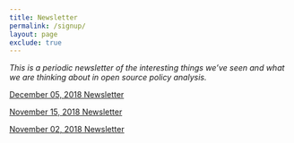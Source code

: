 ```yaml
---
title: Newsletter
permalink: /signup/
layout: page
exclude: true
---
```


*This is a periodic newsletter of the interesting things we’ve seen and what we are thinking about in open source policy analysis.*

<p><a href="https://peter-metz.github.io/newsletter12.05.2018/">December 05, 2018 Newsletter</a></p>

<p><a href="https://peter-metz.github.io/newsletter11.15.2018/">November 15, 2018 Newsletter</a></p>

<p><a href="https://peter-metz.github.io/newsletter11.02.2018/">November 02, 2018 Newsletter</a></p>

<script style="margin-left:-30px" src="//hello.aei.org/js/forms2/js/forms2.min.js"></script>
<form id="mktoForm_1256"></form>
<script>MktoForms2.loadForm("//app-sj19.marketo.com", "475-PBQ-971", 1256);</script>